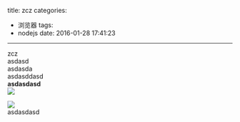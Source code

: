 title: zcz
categories:
  - 浏览器
tags:
  - nodejs
date: 2016-01-28 17:41:23
---
zcz  
asdasd  
asdasda  
asdasddasd  
**asdasdasd**  
![](D:\learn\blog_gitcafe_hexo\nw_blog_creator/../source/blogimgs/2016-01-28/1453973900567.png)  

![](D:\learn\blog_gitcafe_hexo\nw_blog_creator/../source/blogimgs/2016-01-28/1453973906694.png)  
asdasdasd